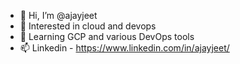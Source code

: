 - 👋 Hi, I’m @ajayjeet
- 👀 Interested in cloud and devops
- 🌱 Learning GCP and various DevOps tools
- 📫 Linkedin - https://www.linkedin.com/in/ajayjeet/

<!---
ajayjeet/ajayjeet is a ✨ special ✨ repository because its `README.md` (this file) appears on your GitHub profile.
You can click the Preview link to take a look at your changes.
--->
